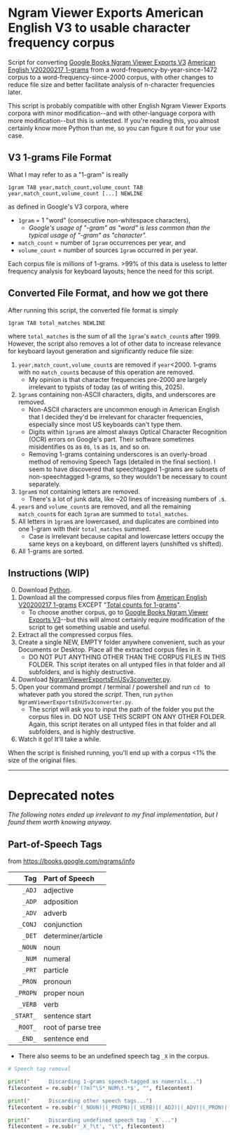 # Ngram Viewer Exports American English V3 to usable character frequency corpus
Script for converting [Google Books Ngram Viewer Exports V3](https://storage.googleapis.com/books/ngrams/books/datasetsv3.html) [American English V20200217 1-grams](https://storage.googleapis.com/books/ngrams/books/20200217/eng-us/eng-us-1-ngrams_exports.html) from a word-frequency-by-year-since-1472 corpus to a word-frequency-since-2000 corpus, with other changes to reduce file size and better facilitate analysis of n-character frequencies later.

This script is probably compatible with other English Ngram Viewer Exports corpora with minor modification--and with other-language corpora with more modification--but this is untested. If you're reading this, you almost certainly know more Python than me, so you can figure it out for your use case.

## V3 1-grams File Format
What I may refer to as a "1-gram" is really
```
1gram TAB year,match_count,volume_count TAB year,match_count,volume_count [...] NEWLINE
```
as defined in Google's V3 corpora, where
- `1gram` = 1 "word" (consecutive non-whitespace characters),
	- *Google's usage of "-gram" as "word" is less common than the typical usage of "-gram" as "character".*
- `match_count` = number of `1gram` occurrences per year, and
- `volume_count` = number of sources `1gram` occurred in per year.

Each corpus file is *millions* of 1-grams. >99% of this data is useless to letter frequency analysis for keyboard layouts; hence the need for this script.

## Converted File Format, and how we got there
After running this script, the converted file format is simply
```
1gram TAB total_matches NEWLINE
```
where `total_matches` is the sum of all the `1gram`'s `match_count`s after 1999. However, the script also removes a lot of other data to increase relevance for keyboard layout generation and significantly reduce file size:
1. `year,match_count,volume_count`s are removed if `year`<2000. 1-grams with no `match_count`s because of this operation are removed.
	- My opinion is that character frequencies pre-2000 are largely irrelevant to typists of today (as of writing this, 2025).
2. `1gram`s containing non-ASCII characters, digits, and underscores are removed.
	- Non-ASCII characters are uncommon enough in American English that I decided they'd be irrelevant for character frequencies, especially since most US keyboards can't type them.
	- Digits within `1gram`s are almost always Optical Character Recognition (OCR) errors on Google's part. Their software sometimes misidentifies `O`s as `0`s, `l`s as `1`s, and so on.
	- Removing 1-grams containing underscores is an overly-broad method of removing Speech Tags (detailed in the final section). I seem to have discovered that speechtagged 1-grams are subsets of non-speechtagged 1-grams, so they wouldn't be necessary to count separately.
3. `1gram`s not containing letters are removed.
	- There's a lot of junk data, like ~20 lines of increasing numbers of `.`s.
4. `year`s and `volume_count`s are removed, and all the remaining `match_count`s for each `1gram` are summed to `total_matches`.
5. All letters in `1gram`s are lowercased, and duplicates are combined into one 1-gram with their `total_matches` summed.
	- Case is irrelevant because capital and lowercase letters occupy the same keys on a keyboard, on different layers (unshifted vs shifted).
6. All 1-grams are sorted.

## Instructions (WIP)
0. Download [Python](https://www.python.org/downloads/).
1. Download all the compressed corpus files from [American English V20200217 1-grams](https://storage.googleapis.com/books/ngrams/books/20200217/eng-us/eng-us-1-ngrams_exports.html) EXCEPT "<u>Total counts for 1-grams</u>".
	- To choose another corpus, go to [Google Books Ngram Viewer Exports V3](https://storage.googleapis.com/books/ngrams/books/datasetsv3.html)--but this will almost certainly require modification of the script to get something usable and useful.
2. Extract all the compressed corpus files.
3. Create a single NEW, EMPTY folder anywhere convenient, such as your Documents or Desktop. Place all the extracted corpus files in it.
	- DO NOT PUT ANYTHING OTHER THAN THE CORPUS FILES IN THIS FOLDER. This script iterates on all untyped files in that folder and all subfolders, and is highly destructive.
4. Download [NgramViewerExportsEnUSv3converter.py]().
5. Open your command prompt / terminal / powershell and run `cd ` to whatever path you stored the *script*. Then, run `python NgramViewerExportsEnUSv3converter.py`.
	- The script will ask you to input the path of the folder you put the corpus files in. DO NOT USE THIS SCRIPT ON ANY OTHER FOLDER. Again, this script iterates on all untyped files in that folder and all subfolders, and is highly destructive.
6. Watch it go! It'll take a while.

When the script is finished running, you'll end up with a corpus <1% the size of the original files.

---

# Deprecated notes
*The following notes ended up irrelevant to my final implementation, but I found them worth knowing anyway.*

## Part-of-Speech Tags
from https://books.google.com/ngrams/info

|       Tag | Part of Speech     |
| ---------:|:------------------ |
|    `_ADJ` | adjective          |
|    `_ADP` | adposition         |
|    `_ADV` | adverb             |
|   `_CONJ` | conjunction        |
|    `_DET` | determiner/article |
|   `_NOUN` | noun               |
|    `_NUM` | numeral            |
|    `_PRT` | particle           |
|   `_PRON` | pronoun            |
|  `_PROPN` | proper noun        |
|   `_VERB` | verb               |
| `_START_` | sentence start     |
|  `_ROOT_` | root of parse tree |
|   `_END_` | sentence end       |

- There also seems to be an undefined speech tag `_X` in the corpus.

```python
# Speech tag removal

print("      Discarding 1-grams speech-tagged as numerals...")
filecontent = re.sub(r'(?m)^\S*_NUM\t.*$', "", filecontent)

print("      Discarding other speech tags...")
filecontent = re.sub(r'(_NOUN)|(_PROPN)|(_VERB)|(_ADJ)|(_ADV)|(_PRON)|(_DET)|(_ADP)|(_CONJ)|(_PRT)\t', "\t", filecontent)

print("      Discarding undefined speech tag `_X`...")
filecontent = re.sub(r'_X_?\t', "\t", filecontent)
```
